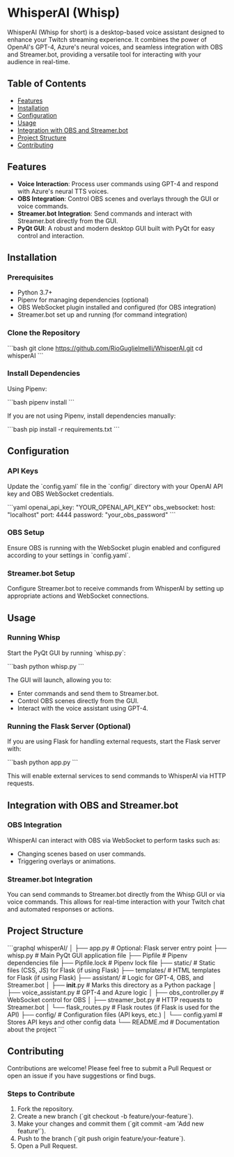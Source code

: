 
# WhisperAI (Whisp)

WhisperAI (Whisp for short) is a desktop-based voice assistant designed to enhance your Twitch streaming experience. It combines the power of OpenAI's GPT-4, Azure's neural voices, and seamless integration with OBS and Streamer.bot, providing a versatile tool for interacting with your audience in real-time.

## Table of Contents
- [Features](#features)
- [Installation](#installation)
- [Configuration](#configuration)
- [Usage](#usage)
- [Integration with OBS and Streamer.bot](#integration-with-obs-and-streamerbot)
- [Project Structure](#project-structure)
- [Contributing](#contributing)


## Features
- **Voice Interaction**: Process user commands using GPT-4 and respond with Azure's neural TTS voices.
- **OBS Integration**: Control OBS scenes and overlays through the GUI or voice commands.
- **Streamer.bot Integration**: Send commands and interact with Streamer.bot directly from the GUI.
- **PyQt GUI**: A robust and modern desktop GUI built with PyQt for easy control and interaction.

## Installation

### Prerequisites
- Python 3.7+
- Pipenv for managing dependencies (optional)
- OBS WebSocket plugin installed and configured (for OBS integration)
- Streamer.bot set up and running (for command integration)

### Clone the Repository

\`\`\`bash
git clone https://github.com/RioGuglielmelli/WhisperAI.git
cd whisperAI
\`\`\`

### Install Dependencies

Using Pipenv:

\`\`\`bash
pipenv install
\`\`\`

If you are not using Pipenv, install dependencies manually:

\`\`\`bash
pip install -r requirements.txt
\`\`\`

## Configuration

### API Keys
Update the \`config.yaml\` file in the \`config/\` directory with your OpenAI API key and OBS WebSocket credentials.

\`\`\`yaml
openai_api_key: "YOUR_OPENAI_API_KEY"
obs_websocket:
  host: "localhost"
  port: 4444
  password: "your_obs_password"
\`\`\`

### OBS Setup
Ensure OBS is running with the WebSocket plugin enabled and configured according to your settings in \`config.yaml\`.

### Streamer.bot Setup
Configure Streamer.bot to receive commands from WhisperAI by setting up appropriate actions and WebSocket connections.

## Usage

### Running Whisp
Start the PyQt GUI by running \`whisp.py\`:

\`\`\`bash
python whisp.py
\`\`\`

The GUI will launch, allowing you to:

- Enter commands and send them to Streamer.bot.
- Control OBS scenes directly from the GUI.
- Interact with the voice assistant using GPT-4.

### Running the Flask Server (Optional)
If you are using Flask for handling external requests, start the Flask server with:

\`\`\`bash
python app.py
\`\`\`

This will enable external services to send commands to WhisperAI via HTTP requests.

## Integration with OBS and Streamer.bot

### OBS Integration
WhisperAI can interact with OBS via WebSocket to perform tasks such as:

- Changing scenes based on user commands.
- Triggering overlays or animations.

### Streamer.bot Integration
You can send commands to Streamer.bot directly from the Whisp GUI or via voice commands. This allows for real-time interaction with your Twitch chat and automated responses or actions.

## Project Structure

\`\`\`graphql
whisperAI/
│
├── app.py                  # Optional: Flask server entry point
├── whisp.py                # Main PyQt GUI application file
├── Pipfile                 # Pipenv dependencies file
├── Pipfile.lock            # Pipenv lock file
├── static/                 # Static files (CSS, JS) for Flask (if using Flask)
├── templates/              # HTML templates for Flask (if using Flask)
├── assistant/              # Logic for GPT-4, OBS, and Streamer.bot
│   ├── __init__.py         # Marks this directory as a Python package
│   ├── voice_assistant.py  # GPT-4 and Azure logic
│   ├── obs_controller.py   # WebSocket control for OBS
│   ├── streamer_bot.py     # HTTP requests to Streamer.bot
│   └── flask_routes.py     # Flask routes (if Flask is used for the API)
├── config/                 # Configuration files (API keys, etc.)
│   └── config.yaml         # Stores API keys and other config data
└── README.md               # Documentation about the project
\`\`\`

## Contributing

Contributions are welcome! Please feel free to submit a Pull Request or open an issue if you have suggestions or find bugs.

### Steps to Contribute
1. Fork the repository.
2. Create a new branch (\`git checkout -b feature/your-feature\`).
3. Make your changes and commit them (\`git commit -am 'Add new feature'\`).
4. Push to the branch (\`git push origin feature/your-feature\`).
5. Open a Pull Request.



